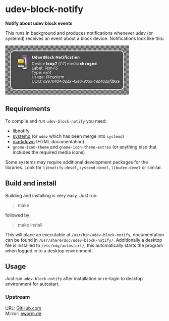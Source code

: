 udev-block-notify
=================

**Notify about udev block events**

This runs in background and produces notifications whenever udev (or systemd)
receives an event about a block device. Notifications look like this:

![Notification](screenshot.png)

Requirements
------------

To compile and run `udev-block-notify` you need:

* [libnotify](http://library.gnome.org/devel/notification-spec/)
* [systemd](http://www.freedesktop.org/wiki/Software/systemd) (or `udev` which has been merge into `systemd`)
* [markdown](http://daringfireball.net/projects/markdown/) (HTML documentation)
* `gnome-icon-theme` and `gnome-icon-theme-extras` (or anything else that includes the required media icons)

Some systems may require additional development packages for the libraries.
Look for `libnotify-devel`, `systemd-devel`, `libudev-devel` or similar.

Build and install
-----------------

Building and installing is very easy. Just run:

> make

followed by:

> make install

This will place an executable at `/usr/bin/udev-block-notify`,
documentation can be found in `/usr/share/doc/udev-block-notify/`.
Additionally a desktop file is installed to `/etc/xdg/autostart/`, this
automatically starts the program when logged in to a desktop environment.

Usage
-----

Just run `udev-block-notify` after installation or re-login to desktop
environment for autostart.

### Upstream

URL: [GitHub.com](https://github.com/eworm-de/udev-block-notify)  
Mirror: [eworm.de](http://git.eworm.de/cgit.cgi/udev-block-notify/)
